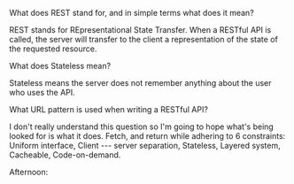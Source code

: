 What does REST stand for, and in simple terms what does it mean?

REST stands for REpresentational State Transfer. When a RESTful API is called, the server will transfer to the client a representation of the state of the requested resource.

What does Stateless mean?

Stateless means the server does not remember anything about the user who uses the API.

What URL pattern is used when writing a RESTful API?

I don't really understand this question so I'm going to hope what's being looked for is what it does. 
Fetch, and return while adhering to 6 constraints:
Uniform interface, Client --- server separation, Stateless, Layered system, Cacheable, Code-on-demand.

Afternoon:  